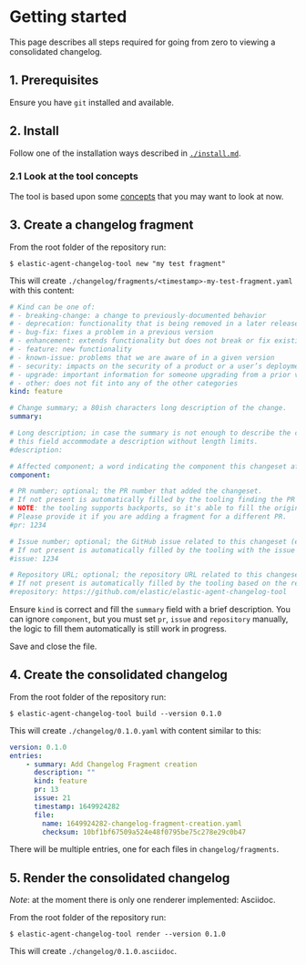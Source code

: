 # Getting started

This page describes all steps required for going from zero to viewing a consolidated changelog.

## 1. Prerequisites

Ensure you have `git` installed and available.

## 2. Install

Follow one of the installation ways described in [`./install.md`](./install.md).

### 2.1 Look at the tool concepts

The tool is based upon some [concepts](./concepts.md) that you may want to look at now.

## 3. Create a changelog fragment

From the root folder of the repository run:

```
$ elastic-agent-changelog-tool new "my test fragment"
```

This will create `./changelog/fragments/<timestamp>-my-test-fragment.yaml` with this content:

```yaml
# Kind can be one of:
# - breaking-change: a change to previously-documented behavior
# - deprecation: functionality that is being removed in a later release
# - bug-fix: fixes a problem in a previous version
# - enhancement: extends functionality but does not break or fix existing behavior
# - feature: new functionality
# - known-issue: problems that we are aware of in a given version
# - security: impacts on the security of a product or a user’s deployment.
# - upgrade: important information for someone upgrading from a prior version
# - other: does not fit into any of the other categories
kind: feature

# Change summary; a 80ish characters long description of the change.
summary:

# Long description; in case the summary is not enough to describe the change
# this field accommodate a description without length limits.
#description:

# Affected component; a word indicating the component this changeset affects.
component:

# PR number; optional; the PR number that added the changeset.
# If not present is automatically filled by the tooling finding the PR where this changelog fragment has been added.
# NOTE: the tooling supports backports, so it's able to fill the original PR number instead of the backport PR number.
# Please provide it if you are adding a fragment for a different PR.
#pr: 1234

# Issue number; optional; the GitHub issue related to this changeset (either closes or is part of).
# If not present is automatically filled by the tooling with the issue linked to the PR number.
#issue: 1234

# Repository URL; optional; the repository URL related to this changeset and pr and issue numbers.
# If not present is automatically filled by the tooling based on the repository this file has been committed in.
#repository: https://github.com/elastic/elastic-agent-changelog-tool
```

Ensure `kind` is correct and fill the `summary` field with a brief description. You can ignore `component`, but you must set `pr`, `issue` and `repository` manually, the logic to fill them automatically is still work in progress.

Save and close the file.

## 4. Create the consolidated changelog

From the root folder of the repository run:

```
$ elastic-agent-changelog-tool build --version 0.1.0
```

This will create `./changelog/0.1.0.yaml` with content similar to this:

```yaml
version: 0.1.0
entries:
    - summary: Add Changelog Fragment creation
      description: ""
      kind: feature
      pr: 13
      issue: 21
      timestamp: 1649924282
      file:
        name: 1649924282-changelog-fragment-creation.yaml
        checksum: 10bf1bf67509a524e48f0795be75c278e29c0b47

```

There will be multiple entries, one for each files in `changelog/fragments`.

## 5. Render the consolidated changelog

_Note_: at the moment there is only one renderer implemented: Asciidoc.

From the root folder of the repository run:

```
$ elastic-agent-changelog-tool render --version 0.1.0
```

This will create `./changelog/0.1.0.asciidoc`.
